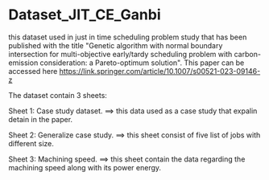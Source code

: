 # Dataset_JIT_CE_Ganbi
this dataset used in just in time scheduling problem study that has been published with the title "Genetic algorithm with normal boundary intersection for multi-objective early/tardy scheduling problem with carbon-emission consideration: a Pareto-optimum solution". 
This paper can be accessed here https://link.springer.com/article/10.1007/s00521-023-09146-z

The dataset contain 3 sheets:

Sheet 1: Case study dataset. ==> this data used as a case study that expalin detain in the paper. 

Sheet 2: Generalize case study. ==> this sheet consist of five list of jobs with different size. 

Sheet 3: Machining speed. ==> this sheet contain the data regarding the machining speed along with its power energy.
